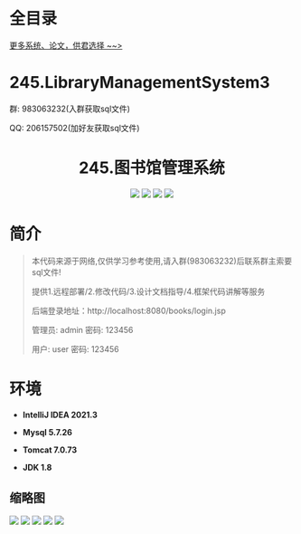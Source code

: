 # 全目录

[更多系统、论文，供君选择 ~~>](https://www.bitwise.net.cn)

# 245.LibraryManagementSystem3

<p>群: 983063232(入群获取sql文件)</p>
<p>QQ: 206157502(加好友获取sql文件)</p>

<p><h1 align="center">245.图书馆管理系统</h1></p>


<p align="center">
	<img src="https://img.shields.io/badge/jdk-1.8-orange.svg"/>
    <img src="https://img.shields.io/badge/servlet-5.x-lightgrey.svg"/>
    <img src="https://img.shields.io/badge/jsp-3.x-blue.svg"/>
    <img src="https://img.shields.io/badge/jdbc-5.x-yellow.svg"/>
</p>

# 简介

> 本代码来源于网络,仅供学习参考使用,请入群(983063232)后联系群主索要sql文件!
>
> 提供1.远程部署/2.修改代码/3.设计文档指导/4.框架代码讲解等服务
>
> 后端登录地址：http://localhost:8080/books/login.jsp
>
> 管理员: admin   密码: 123456
> 
> 用户: user 密码: 123456

# 环境

- <b>IntelliJ IDEA 2021.3</b>

- <b>Mysql 5.7.26</b>

- <b>Tomcat 7.0.73</b>

- <b>JDK 1.8</b>




## 缩略图

![](https://bitwise.oss-cn-heyuan.aliyuncs.com/2024/9/10/5c76f9cd-1fcb-431b-92de-745dd3148703.png)
![](https://bitwise.oss-cn-heyuan.aliyuncs.com/2024/9/10/c68f80ff-b314-4a17-95ee-bb0b600dd593.png)
![](https://bitwise.oss-cn-heyuan.aliyuncs.com/2024/9/10/83848d24-4528-4caa-bbe7-614ad321aeba.png)
![](https://bitwise.oss-cn-heyuan.aliyuncs.com/2024/9/10/a5548360-934b-476f-8722-8262334fdc9a.png)
![](https://bitwise.oss-cn-heyuan.aliyuncs.com/2024/9/10/f42c6424-2a42-4dbe-873e-ed21fbe7be9b.png)






